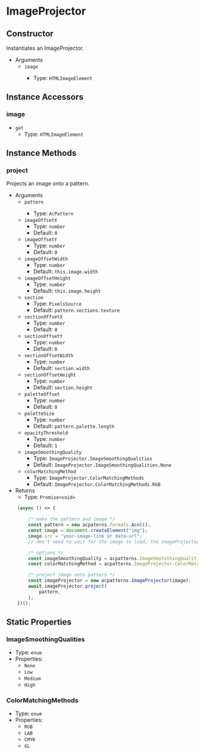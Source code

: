 # ImageProjector

## Constructor

Instantiates an ImageProjector.

* Arguments
  + `image`<Badge text="required" type="tip" />
    - Type: `HTMLImageElement`

## Instance Accessors

### image

* `get`
  + Type: `HTMLImageElement`

## Instance Methods

### project

Projects an image onto a pattern.

* Arguments
  + `pattern`<Badge text="required" type="tip" />
    - Type: `AcPattern`
  + `imageOffsetX`
    - Type: `number`
    - Default: `0`
  + `imageOffsetY`
    - Type: `number`
    - Default: `0`
  + `imageOffsetWidth`
    - Type: `number`
    - Default: `this.image.width`
  + `imageOffsetHeight`
    - Type: `number`
    - Default: `this.image.height`
  + `section`
    - Type: `PixelsSource`
    - Default: `pattern.sections.texture`
  + `sectionOffsetX`
    - Type: `number`
    - Default: `0`
  + `sectionOffsetY`
    - Type: `number`
    - Default: `0`
  + `sectionOffsetWidth`
    - Type: `number`
    - Default: `section.width`
  + `sectionOffsetHeight`
    - Type: `number`
    - Default: `section.height`
  + `paletteOffset`
    - Type: `number`
    - Default: `0`
  + `paletteSize`
    - Type: `number`
    - Default: `pattern.palette.length`
  + `opacityThreshold`
    - Type: `number`
    - Default: `1`
  + `imageSmoothingQuality`
    - Type: `ImageProjector.ImageSmoothingQualities`
    - Default: `ImageProjector.ImageSmoothingQualities.None`
  + `colorMatchingMethod`
    - Type: `ImageProjector.ColorMatchingMethods`
    - Default: `ImageProjector.ColorMatchingMethods.RGB`
* Returns
  + Type: `Promise<void>`

``` js
    (async () => {

        /* make the pattern and image */
        const pattern = new acpaterns.formats.Acnl();
        const image = document.createElement("img");
        image.src = "your-image-link or data-url";
        // don't need to wait for the image to load, the imageProjector will wait

        /* options */
        const imageSmoothingQuality = acpatterns.ImageSmotothingQualities.High;
        const colorMatchingMethod = acpatterns.ImageProjector.ColorMatchingMethods.LAB;

        /* project image onto pattern */
        const imageProjector = new acpatterns.ImageProjector(image);
        await imageProjector.project(
            pattern,
        );
    })();
```

## Static Properties

### ImageSmoothingQualities

* Type: `enum`
* Properties:
  + `None`
  + `Low`
  + `Medium`
  + `High`

### ColorMatchingMethods

* Type: `enum`
* Properties:
  + `RGB`
  + `LAB`
  + `CMYK`
  + `GL`
